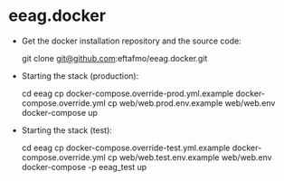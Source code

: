 # eeag.docker

* Get the docker installation repository and the source code:

	git clone git@github.com:eftafmo/eeag.docker.git



* Starting the stack (production):

	cd eeag
	cp docker-compose.override-prod.yml.example docker-compose.override.yml
	cp web/web.prod.env.example web/web.env
	docker-compose up

* Starting the stack (test):

	cd eeag
	cp docker-compose.override-test.yml.example docker-compose.override.yml
	cp web/web.test.env.example web/web.env
	docker-compose -p eeag_test up
